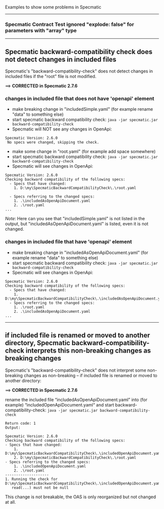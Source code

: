 Examples to show some problems in Specmatic

---
### Specmatic Contract Test ignored "explode: false" for parameters with "array" type




---
## Specmatic backward-compatibility check does not detect changes in included files

Specmatic's "backward-compatibility-check" does not detect changes in included files if the "root" file is not modified.

==> **CORRECTED in Specmatic 2.7.6**

### changes in included file that does not have 'openapi' element

* make breaking change in "includedSimple.yaml" (for example rename "data" to something else)
* start specmatic backward compatibility check: ``java -jar specmatic.jar backward-compatibility-check``
* Specmatic will NOT see any changes in OpenApi:

```
Specmatic Version: 2.6.0
 No specs were changed, skipping the check.
```

* make some change in "root.yaml" (for example add space somewhere)
* start specmatic backward compatibility check: ``java -jar specmatic.jar backward-compatibility-check``
* Specmatic will see changes in OpenApi:

```
Specmatic Version: 2.6.0
Checking backward compatibility of the following specs:
  - Specs that have changed:
    1. D:\my\SpecmaticBackwardCompatibilityCheck\.\root.yaml

  - Specs referring to the changed specs:
    1. .\includedAsOpenApiDocument.yaml
    2. .\root.yaml
...
```

_Note_: Here can you see that "includedSimple.yaml" is not listed in the output, but "includedAsOpenApiDocument.yaml" is listed, even it is not changed.

### changes in included file that have 'openapi' element

* make breaking change in "includedAsOpenApiDocument.yaml" (for example rename "data" to something else)
* start specmatic backward compatibility check: ``java -jar specmatic.jar backward-compatibility-check``
* Specmatic will see changes in OpenApi:

```
Specmatic Version: 2.6.0
Checking backward compatibility of the following specs:
  - Specs that have changed:
    1. D:\my\SpecmaticBackwardCompatibilityCheck\.\includedAsOpenApiDocument.yaml
  - Specs referring to the changed specs:
    1. .\root.yaml
    2. .\includedAsOpenApiDocument.yaml
...
```

---
## if included file is renamed or moved to another directory, Specmatic backward-compatibility-check interprets this non-breaking changes as breaking changes

Specmatic's "backward-compatibility-check" does not interpret some non-breaking changes as non-breaking – if included file is renamed or moved to another directory:

==> **CORRECTED in Specmatic 2.7.6**

rename the included file “includedAsOpenApiDocument.yaml” into (for example) “includedOpenApiDocument.yaml“ and start backward-compatibility-check: ``java -jar specmatic.jar backward-compatibility-check``

```
Return code: 1
Output:

Specmatic Version: 2.6.0
Checking backward compatibility of the following specs:
- Specs that have changed:
    1. D:\my\SpecmaticBackwardCompatibilityCheck\.\includedOpenApiDocument.yaml
    2. D:\my\SpecmaticBackwardCompatibilityCheck\.\root.yaml
- Specs referring to the changed specs:
    1. .\includedOpenApiDocument.yaml
    2. .\root.yaml
--------------------
1. Running the check for D:\my\SpecmaticBackwardCompatibilityCheck\.\includedOpenApiDocument.yaml:
   read(...) must not be null
```

This change is not breakable, the OAS is only reorganized but not changed at all.
